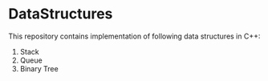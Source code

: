 # DataStructures
This repository contains implementation of following data structures in C++:

1. Stack
2. Queue
3. Binary Tree
